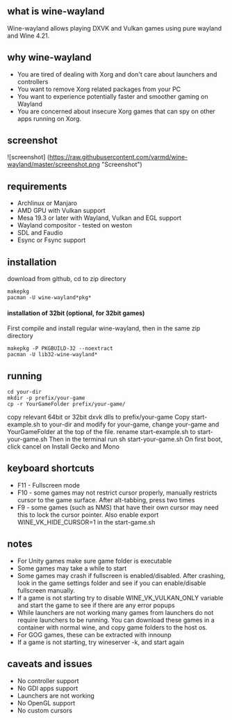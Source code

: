 ## what is wine-wayland

Wine-wayland allows playing DXVK and Vulkan games using pure wayland and Wine 4.21.

## why wine-wayland

 * You are tired of dealing with Xorg and don't care about launchers and controllers
 * You want to remove Xorg related packages from your PC
 * You want to experience potentially faster and smoother gaming on Wayland
 * You are concerned about insecure Xorg games that can spy on other apps running on Xorg.

## screenshot

![screenshot] (https://raw.githubusercontent.com/varmd/wine-wayland/master/screenshot.png "Screenshot")

## requirements

 * Archlinux or Manjaro
 * AMD GPU with Vulkan support
 * Mesa 19.3 or later with Wayland, Vulkan and EGL support
 * Wayland compositor - tested on weston 
 * SDL and Faudio
 * Esync or Fsync support

## installation

download from github, cd to zip directory

    makepkg
    pacman -U wine-wayland*pkg*


#### installation of 32bit (optional, for 32bit games)

First compile and install regular wine-wayland, then in the same zip directory

    makepkg -P PKGBUILD-32 --noextract
    pacman -U lib32-wine-wayland*

## running

    cd your-dir
    mkdir -p prefix/your-game
    cp -r YourGameFolder prefix/your-game/
   
copy relevant 64bit or 32bit dxvk dlls to prefix/your-game
Copy start-example.sh to your-dir and modify for your-game, change your-game and YourGameFolder at the top of the file.
rename start-example.sh to start-your-game.sh
Then in the terminal run sh start-your-game.sh
On first boot, click cancel on Install Gecko and Mono


## keyboard shortcuts

* F11 - Fullscreen mode
* F10 - some games may not restrict cursor properly, manually restricts cursor to the game surface. After alt-tabbing, press two times
* F9 - some games (such as NMS) that have their own cursor may need this to lock the cursor pointer. Also enable export WINE_VK_HIDE_CURSOR=1 in the start-game.sh


## notes
* For Unity games make sure game folder is executable
* Some games may take a while to start
* Some games may crash if fullscreen is enabled/disabled. After crashing, look in the game settings folder and see if you can enable/disable fullscreen manually.
* If a game is not starting try to disable WINE\_VK\_VULKAN_ONLY variable and start the game to see if there are any error popups 
* While launchers are not working many games from launchers do not require launchers to be running. You can download these games in a container with normal wine, and copy game folders to the host os.
* For GOG games, these can be extracted with innounp
* If a game is not starting, try wineserver -k, and start again

## caveats and issues

* No controller support
* No GDI apps support
* Launchers are not working
* No OpenGL support
* No custom cursors
